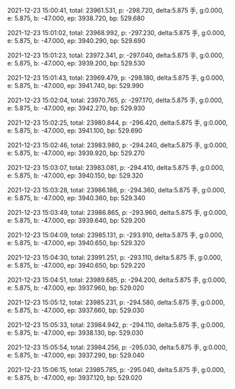2021-12-23 15:00:41, total: 23961.531, p: -298.720, delta:5.875 手, g:0.000, e: 5.875, b: -47.000, ep: 3938.720, bp: 529.680

2021-12-23 15:01:02, total: 23968.992, p: -297.230, delta:5.875 手, g:0.000, e: 5.875, b: -47.000, ep: 3940.290, bp: 529.690

2021-12-23 15:01:23, total: 23972.341, p: -297.040, delta:5.875 手, g:0.000, e: 5.875, b: -47.000, ep: 3939.200, bp: 529.530

2021-12-23 15:01:43, total: 23969.479, p: -298.180, delta:5.875 手, g:0.000, e: 5.875, b: -47.000, ep: 3941.740, bp: 529.990

2021-12-23 15:02:04, total: 23970.765, p: -297.170, delta:5.875 手, g:0.000, e: 5.875, b: -47.000, ep: 3942.270, bp: 529.930

2021-12-23 15:02:25, total: 23980.844, p: -296.420, delta:5.875 手, g:0.000, e: 5.875, b: -47.000, ep: 3941.100, bp: 529.690

2021-12-23 15:02:46, total: 23983.980, p: -294.240, delta:5.875 手, g:0.000, e: 5.875, b: -47.000, ep: 3939.920, bp: 529.270

2021-12-23 15:03:07, total: 23983.081, p: -294.410, delta:5.875 手, g:0.000, e: 5.875, b: -47.000, ep: 3940.150, bp: 529.320

2021-12-23 15:03:28, total: 23986.186, p: -294.360, delta:5.875 手, g:0.000, e: 5.875, b: -47.000, ep: 3940.360, bp: 529.340

2021-12-23 15:03:49, total: 23986.865, p: -293.960, delta:5.875 手, g:0.000, e: 5.875, b: -47.000, ep: 3939.640, bp: 529.200

2021-12-23 15:04:09, total: 23985.131, p: -293.910, delta:5.875 手, g:0.000, e: 5.875, b: -47.000, ep: 3940.650, bp: 529.320

2021-12-23 15:04:30, total: 23991.251, p: -293.110, delta:5.875 手, g:0.000, e: 5.875, b: -47.000, ep: 3940.650, bp: 529.220

2021-12-23 15:04:51, total: 23989.685, p: -294.200, delta:5.875 手, g:0.000, e: 5.875, b: -47.000, ep: 3937.960, bp: 529.020

2021-12-23 15:05:12, total: 23985.231, p: -294.580, delta:5.875 手, g:0.000, e: 5.875, b: -47.000, ep: 3937.660, bp: 529.030

2021-12-23 15:05:33, total: 23984.942, p: -294.110, delta:5.875 手, g:0.000, e: 5.875, b: -47.000, ep: 3938.130, bp: 529.030

2021-12-23 15:05:54, total: 23984.256, p: -295.030, delta:5.875 手, g:0.000, e: 5.875, b: -47.000, ep: 3937.290, bp: 529.040

2021-12-23 15:06:15, total: 23985.785, p: -295.040, delta:5.875 手, g:0.000, e: 5.875, b: -47.000, ep: 3937.120, bp: 529.020